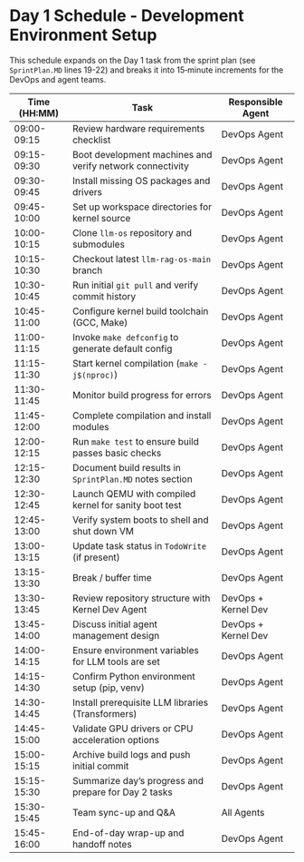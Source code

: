 # Day 1 Schedule - Development Environment Setup

This schedule expands on the Day 1 task from the sprint plan (see `SprintPlan.MD` lines 19-22) and breaks it into 15‑minute increments for the DevOps and agent teams.

| Time (HH:MM) | Task | Responsible Agent |
|--------------|------|-------------------|
| 09:00-09:15 | Review hardware requirements checklist | DevOps Agent |
| 09:15-09:30 | Boot development machines and verify network connectivity | DevOps Agent |
| 09:30-09:45 | Install missing OS packages and drivers | DevOps Agent |
| 09:45-10:00 | Set up workspace directories for kernel source | DevOps Agent |
| 10:00-10:15 | Clone `llm-os` repository and submodules | DevOps Agent |
| 10:15-10:30 | Checkout latest `llm-rag-os-main` branch | DevOps Agent |
| 10:30-10:45 | Run initial `git pull` and verify commit history | DevOps Agent |
| 10:45-11:00 | Configure kernel build toolchain (GCC, Make) | DevOps Agent |
| 11:00-11:15 | Invoke `make defconfig` to generate default config | DevOps Agent |
| 11:15-11:30 | Start kernel compilation (`make -j$(nproc)`) | DevOps Agent |
| 11:30-11:45 | Monitor build progress for errors | DevOps Agent |
| 11:45-12:00 | Complete compilation and install modules | DevOps Agent |
| 12:00-12:15 | Run `make test` to ensure build passes basic checks | DevOps Agent |
| 12:15-12:30 | Document build results in `SprintPlan.MD` notes section | DevOps Agent |
| 12:30-12:45 | Launch QEMU with compiled kernel for sanity boot test | DevOps Agent |
| 12:45-13:00 | Verify system boots to shell and shut down VM | DevOps Agent |
| 13:00-13:15 | Update task status in `TodoWrite` (if present) | DevOps Agent |
| 13:15-13:30 | Break / buffer time | DevOps Agent |
| 13:30-13:45 | Review repository structure with Kernel Dev Agent | DevOps + Kernel Dev |
| 13:45-14:00 | Discuss initial agent management design | DevOps + Kernel Dev |
| 14:00-14:15 | Ensure environment variables for LLM tools are set | DevOps Agent |
| 14:15-14:30 | Confirm Python environment setup (pip, venv) | DevOps Agent |
| 14:30-14:45 | Install prerequisite LLM libraries (Transformers) | DevOps Agent |
| 14:45-15:00 | Validate GPU drivers or CPU acceleration options | DevOps Agent |
| 15:00-15:15 | Archive build logs and push initial commit | DevOps Agent |
| 15:15-15:30 | Summarize day’s progress and prepare for Day 2 tasks | DevOps Agent |
| 15:30-15:45 | Team sync-up and Q&A | All Agents |
| 15:45-16:00 | End-of-day wrap-up and handoff notes | DevOps Agent |

